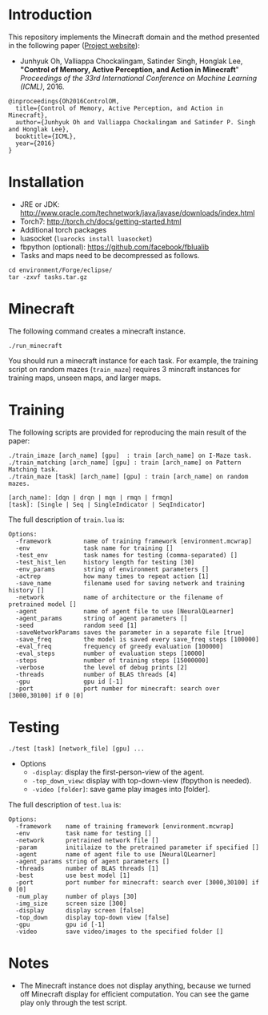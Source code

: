 # Introduction
This repository implements the Minecraft domain and the method presented in the following paper ([Project website](https://sites.google.com/a/umich.edu/junhyuk-oh/icml2016-minecraft)):
  * Junhyuk Oh, Valliappa Chockalingam, Satinder Singh, Honglak Lee, **"Control of Memory, Active Perception, and Action in Minecraft**"
    _Proceedings of the 33rd International Conference on Machine Learning (ICML)_, 2016.

```
@inproceedings{Oh2016ControlOM,
  title={Control of Memory, Active Perception, and Action in Minecraft},
  author={Junhyuk Oh and Valliappa Chockalingam and Satinder P. Singh and Honglak Lee},
  booktitle={ICML},
  year={2016}
}
```

# Installation
 * JRE or JDK: http://www.oracle.com/technetwork/java/javase/downloads/index.html
 * Torch7: http://torch.ch/docs/getting-started.html
 * Additional torch packages
  * luasocket (`luarocks install luasocket`)
  * fbpython (optional): https://github.com/facebook/fblualib
 * Tasks and maps need to be decompressed as follows.

```
cd environment/Forge/eclipse/
tar -zxvf tasks.tar.gz
```

# Minecraft
The following command creates a minecraft instance.
```
./run_minecraft
```
You should run a minecraft instance for each task. For example, the training script on random mazes (`train_maze`) requires 3 mincraft instances for training maps, unseen maps, and larger maps.

# Training
The following scripts are provided for reproducing the main result of the paper:
```
./train_imaze [arch_name] [gpu]  : train [arch_name] on I-Maze task.
./train_matching [arch_name] [gpu] : train [arch_name] on Pattern Matching task.
./train_maze [task] [arch_name] [gpu] : train [arch_name] on random mazes.

[arch_name]: [dqn | drqn | mqn | rmqn | frmqn]
[task]: [Single | Seq | SingleIndicator | SeqIndicator]
```

The full description of `train.lua` is:
```
Options:
  -framework         name of training framework [environment.mcwrap]
  -env               task name for training []
  -test_env          task names for testing (comma-separated) []
  -test_hist_len     history length for testing [30]
  -env_params        string of environment parameters []
  -actrep            how many times to repeat action [1]
  -save_name         filename used for saving network and training history []
  -network           name of architecture or the filename of pretrained model []
  -agent             name of agent file to use [NeuralQLearner]
  -agent_params      string of agent parameters []
  -seed              random seed [1]
  -saveNetworkParams saves the parameter in a separate file [true]
  -save_freq         the model is saved every save_freq steps [100000]
  -eval_freq         frequency of greedy evaluation [100000]
  -eval_steps        number of evaluation steps [10000]
  -steps             number of training steps [15000000]
  -verbose           the level of debug prints [2]
  -threads           number of BLAS threads [4]
  -gpu               gpu id [-1]
  -port              port number for minecraft: search over [3000,30100] if 0 [0]
```

# Testing
```
./test [task] [network_file] [gpu] ...
```
  * Options
    * `-display`: display the first-person-view of the agent.
    * `-top_down_view`: display with top-down-view (fbpython is needed).
    * `-video [folder]`: save game play images into [folder].

The full description of `test.lua` is:
```
Options:
  -framework    name of training framework [environment.mcwrap]
  -env          task name for testing []
  -network      pretrained network file []
  -param        initilaize to the pretrained parameter if specified []
  -agent        name of agent file to use [NeuralQLearner]
  -agent_params string of agent parameters []
  -threads      number of BLAS threads [1]
  -best         use best model [1]
  -port         port number for minecraft: search over [3000,30100] if 0 [0]
  -num_play     number of plays [30]
  -img_size     screen size [300]
  -display      display screen [false]
  -top_down     display top-down view [false]
  -gpu          gpu id [-1]
  -video        save video/images to the specified folder []
```
# Notes
* The Minecraft instance does not display anything, because we turned off Minecraft display for efficient computation. You can see the game play only through the test script.
